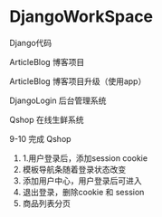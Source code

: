 # DjangoWorkSpace
Django代码

ArticleBlog 博客项目

ArticleBlog 博客项目升级（使用app）

DjangoLogin 后台管理系统

Qshop 在线生鲜系统



9-10  完成 Qshop

1. 1.用户登录后，添加session cookie
2. 模板导航条随着登录状态改变
3. 添加用户中心，用户登录后可进入
4. 退出登录，删除cookie 和 session
5. 商品列表分页